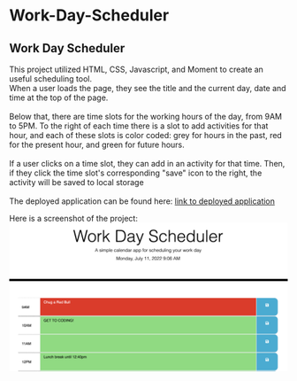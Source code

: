 # Work-Day-Scheduler

## Work Day Scheduler
This project utilized HTML, CSS, Javascript, and Moment to create an useful scheduling tool.<br>
When a user loads the page, they see the title and the current day, date and time at the top of the page.<br>
<br>
Below that, there are time slots for the working hours of the day, from 9AM to 5PM. To the right of each time there is a slot to add activities for that hour, and each of these slots is color coded: grey for hours in the past, red for the present hour, and green for future hours.<br>
<br>
If a user clicks on a time slot, they can add in an activity for that time. Then, if they click the time slot's corresponding "save" icon to the right, the activity will be saved to local storage<br>
<br>
The deployed application can be found here: [link to deployed application](https://okapikid.github.io/Coding-Quiz/)

Here is a screenshot of the project: ![Work Day Scheduler with a few time slots filled in](./Assets/Images/Screen%20shot.png)
